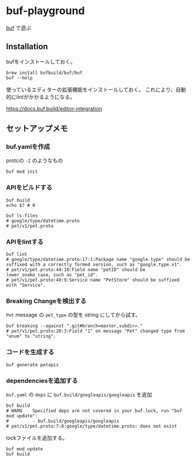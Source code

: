 # buf-playground

[buf](https://docs.buf.build/introduction) で遊ぶ

## Installation

bufをインストールしておく。

```shell
brew install bufbuild/buf/buf
buf --help
```

使っているエディターの拡張機能をインストールしておく。
これにより、自動的にlintがかかるようになる。

https://docs.buf.build/editor-integration

## セットアップメモ

### buf.yamlを作成

protcの `-I` のようなもの

```shell
buf mod init
```

### APIをビルドする

```shell
buf build
echo $? # 0

buf ls-files
# google/type/datetime.proto
# pet/v1/pet.proto

```

### APIをlintする

```shell
buf lint
# google/type/datetime.proto:17:1:Package name "google.type" should be suffixed with a correctly formed version, such as "google.type.v1".
# pet/v1/pet.proto:44:10:Field name "petID" should be lower_snake_case, such as "pet_id".
# pet/v1/pet.proto:49:9:Service name "PetStore" should be suffixed with "Service".
```

### Breaking Changeを検出する

`Pet` message の `pet_type` の型を string にしてから試す。

```shell
buf breaking --against ".git#branch=master,subdir=." 
# pet/v1/pet.proto:20:3:Field "1" on message "Pet" changed type from "enum" to "string".

```

### コードを生成する

```shell
buf generate petapis
```

### dependenciesを追加する

`buf.yaml` の `deps` に `buf.build/googleapis/googleapis` を追加

```shell
buf build
# WARN    Specified deps are not covered in your buf.lock, run "buf mod update":
#         - buf.build/googleapis/googleapis
# pet/v1/pet.proto:7:8:google/type/datetime.proto: does not exist
```

lockファイルを追加する。

```shell
buf mod update
buf build
```